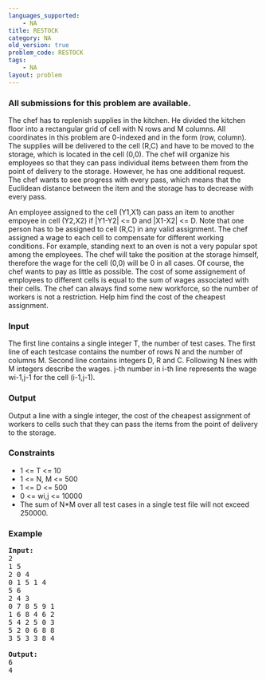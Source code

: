 ```yaml
---
languages_supported:
    - NA
title: RESTOCK
category: NA
old_version: true
problem_code: RESTOCK
tags:
    - NA
layout: problem
---
```

###  All submissions for this problem are available. 

The chef has to replenish supplies in the kitchen. He divided the kitchen floor into a rectangular grid of cell with N rows and M columns. All coordinates in this problem are 0-indexed and in the form (row, column). The supplies will be delivered to the cell (R,C) and have to be moved to the storage, which is located in the cell (0,0). The chef will organize his employees so that they can pass individual items between them from the point of delivery to the storage. However, he has one additional request. The chef wants to see progress with every pass, which means that the Euclidean distance between the item and the storage has to decrease with every pass.

An employee assigned to the cell (Y1,X1) can pass an item to another empoyee in cell (Y2,X2) if |Y1-Y2| &lt;= D and |X1-X2| &lt;= D. Note that one person has to be assigned to cell (R,C) in any valid assignment. The chef assigned a wage to each cell to compensate for different working conditions. For example, standing next to an oven is not a very popular spot among the employees. The chef will take the position at the storage himself, therefore the wage for the cell (0,0) will be 0 in all cases. Of course, the chef wants to pay as little as possible. The cost of some assignement of employees to different cells is equal to the sum of wages associated with their cells. The chef can always find some new workforce, so the number of workers is not a restriction. Help him find the cost of the cheapest assignment.

### Input

The first line contains a single integer T, the number of test cases. The first line of each testcase contains the number of rows N and the number of columns M. Second line contains integers D, R and C. Following N lines with M integers describe the wages. j-th number in i-th line represents the wage wi-1,j-1 for the cell (i-1,j-1).

### Output

Output a line with a single integer, the cost of the cheapest assignment of workers to cells such that they can pass the items from the point of delivery to the storage.

### Constraints

- 1 &lt;= T &lt;= 10
- 1 &lt;= N, M &lt;= 500
- 1 &lt;= D &lt;= 500
- 0 &lt;= wi,j &lt;= 10000
- The sum of N\*M over all test cases in a single test file will not exceed 250000.

### Example

<pre>
<b>Input:</b>
2
1 5
2 0 4
0 1 5 1 4
5 6
2 4 3
0 7 8 5 9 1
1 6 8 4 6 2
5 4 2 5 0 3
5 2 0 6 8 8
3 5 3 3 8 4

<b>Output:</b>
6
4
</pre>